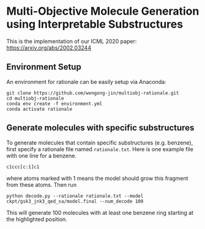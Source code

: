 # Multi-Objective Molecule Generation using Interpretable Substructures

This is the implementation of our ICML 2020 paper: https://arxiv.org/abs/2002.03244

## Environment Setup
An environment for rationale can be easily setup via Anaconda:
```
git clone https://github.com/wengong-jin/multiobj-rationale.git
cd multiobj-rationale
conda env create -f environment.yml
conda activate rationale
```

## Generate molecules with specific substructures
To generate molecules that contain specific substructures (e.g. benzene), first specify a rationale file named `rationale.txt`. Here is one example file with one line for a benzene.
```
c1ccc[c:1]c1
```
where atoms marked with 1 means the model should grow this fragment from these atoms. Then run
```
python decode.py --rationale rationale.txt --model ckpt/gsk3_jnk3_qed_sa/model.final --num_decode 100
```
This will generate 100 molecules with at least one benzene ring starting at the highlighted position.
